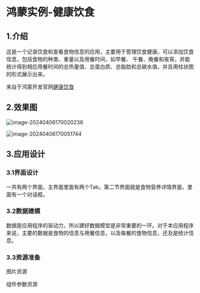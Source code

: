 # 鸿蒙实例-健康饮食

## 1.介绍

这是一个记录饮食和查看食物信息的应用，主要用于管理饮食健康。可以添加饮食信息，包括食物的种类、重量以及用餐时间，如早餐、 午餐、晚餐和夜宵，并能统计得到相应用餐时间的总热量值、总蛋白质、总脂肪和总碳水值，并且用柱状图的形式展示出来。

来自于鸿蒙开发官网[健康饮食](https://gitee.com/harmonyos/samples/tree/master/ETSUI/HealthyDiet)

## 2.效果图

![image-20240406170020236](C:\Users\Administrator\AppData\Roaming\Typora\typora-user-images\image-20240406170020236.png)

![image-20240406170051744](C:\Users\Administrator\AppData\Roaming\Typora\typora-user-images\image-20240406170051744.png)

## 3.应用设计

### 3.1界面设计

一共有两个界面，主界面里面有两个Tab。第二节界面就是食物营养详情界面，里面有一个对话框。

### 3.2数据建模

数据是应用程序的驱动力，所以建好数据模型是非常重要的一环。对于本应用程序来说，主要的数据是食物的信息与用餐信息，以及每餐的食物信息，还及是统计信息。

### 3.3资源准备

图片资源

组件参数资源



